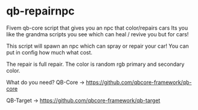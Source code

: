 # qb-repairnpc
Fivem qb-core script that gives you an npc that color/repairs cars
Its you like the grandma scripts you see which can heal / revive you but for cars!

This script will spawn an npc which can spray or repair your car!
You can put in config how much what cost.

The repair is full repair.
The color is random rgb primary and secondary color.

What do you need?
QB-Core -> https://github.com/qbcore-framework/qb-core

QB-Target -> https://github.com/qbcore-framework/qb-target

